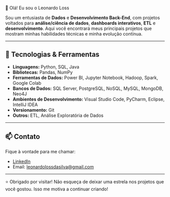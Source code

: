 
👋 Olá! Eu sou o Leonardo Loss


Sou um entusiasta de **Dados** e **Desenvolvimento Back-End**, com projetos voltados para **análise/ciência de dados**, **dashboards interativos**, **ETL** e **desenvolvimento**. Aqui você encontrará meus principais projetos que mostram minhas habilidades técnicas e minha evolução contínua.

---

## 🧰 Tecnologias & Ferramentas

- **Linguagens:** Python, SQL, Java
- **Bibliotecas:** Pandas, NumPy
- **Ferramentas de Dados:** Power BI, Jupyter Notebook, Hadoop, Spark, Google Colab
- **Bancos de Dados:** SQL Server, PostgreSQL, NoSQL, MySQL, MongoDB, Neo4J 
- **Ambientes de Desenvolvimento:** Visual Studio Code, PyCharm, Eclipse, IntelliJ IDEA
- **Versionamento:** Git
- **Outros:** ETL, Análise Exploratória de Dados

---

## 📫 Contato

Fique à vontade para me chamar:

- [LinkedIn](https://www.linkedin.com/in/leonardoloss/)
- Email: leonardolossdasilva@gmail.com

---

⭐ Obrigado por visitar! Não esqueça de deixar uma estrela nos projetos que você gostou. Isso me motiva a continuar criando!
